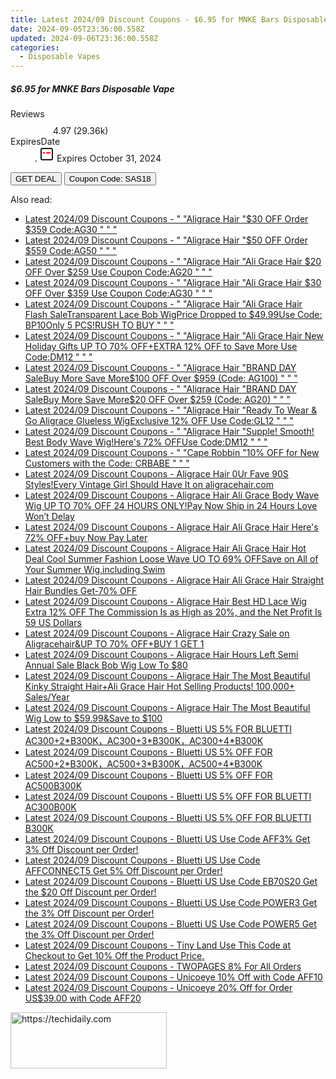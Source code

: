 ```yaml
---
title: Latest 2024/09 Discount Coupons - $6.95 for MNKE Bars Disposable Vape
date: 2024-09-05T23:36:00.558Z
updated: 2024-09-06T23:36:00.558Z
categories:
  - Disposable Vapes
---
```



<div class="max-w-4xl mx-auto grid grid-cols-1 lg:max-w-5xl lg:gap-x-20 lg:grid-cols-2">
  <div class="relative p-3 col-start-1 row-start-1 flex flex-col-reverse rounded-lg bg-gradient-to-t from-black/75 via-black/0 sm:bg-none sm:row-start-2 sm:p-0 lg:row-start-1">
    <h5 class="mt-1 text-lg font-semibold text-white sm:text-slate-900 md:text-2xl dark:sm:text-white">$6.95 for MNKE Bars Disposable Vape</h5>
  </div>
  
  <div class="col-start-1 col-end-3 row-start-1 grid gap-4 sm:mb-6 sm:grid-cols-4 lg:col-start-2 lg:row-span-6 lg:row-end-6 lg:mb-0 lg:gap-6">
    
  </div>
  <dl class="row-start-2 mt-4 flex items-center text-xs font-medium sm:row-start-3 sm:mt-1 md:mt-2.5 lg:row-start-2">
    <dt class="sr-only">Reviews</dt>
    <dd class="flex items-center text-indigo-600 dark:text-indigo-400">
      <svg width="24" height="24" fill="none" aria-hidden="true" class="mr-1 stroke-current dark:stroke-indigo-500">
        <path d="m12 5 2 5h5l-4 4 2.103 5L12 16l-5.103 3L9 14l-4-4h5l2-5Z" stroke-width="2" stroke-linecap="round" stroke-linejoin="round" />
      </svg>
      <span>4.97 <span class="font-normal text-slate-400">(29.36k)</span></span>
    </dd>
    <dt class="sr-only">ExpiresDate</dt>
    <dd class="flex items-center">
      <svg width="2" height="2" aria-hidden="true" fill="currentColor" class="mx-3 text-slate-300">
        <circle cx="1" cy="1" r="1" />
      </svg>
      <svg width="24" height="24" viewBox="0 0 24 24" fill="none" stroke="currentColor" stroke-width="2">
        <rect x="3" y="3" width="18" height="18" rx="2" fill="#fff" />
        <path d="M6 10L18 10" stroke="red" stroke-width="2" fill="none" />
        <path d="M10 6L10 18" stroke="#fff" stroke-width="2" fill="none" />
      </svg>
      Expires October 31, 2024    </dd>
  </dl>
  <div class="col-start-1 row-start-3 mt-4 self-center sm:col-start-2 sm:row-span-2 sm:row-start-2 sm:mt-0 lg:col-start-1 lg:row-start-3 lg:row-end-4 lg:mt-6">
    <button type="button" onClick="javascript:window.open(decodeURIComponent('https%3A%2F%2Fwww.shareasale.com%2Fu.cfm%3Fd%3D1231542%26m%3D59344%26u%3D4338022'), '_blank');void(0);" class="rounded-lg bg-red-600 px-3 py-2 text-sm font-medium leading-6 text-white">GET DEAL</button>
    <button type="button" onClick="javascript:window.open(decodeURIComponent('https%3A%2F%2Fwww.shareasale.com%2Fu.cfm%3Fd%3D1231542%26m%3D59344%26u%3D4338022'), '_blank');void(0);" class="border-dashed border-2 border-indigo-600 bg-green-100 text-sm leading-6 font-medium py-2 px-3 rounded-lg">Coupon Code: SAS18</button>
  </div>
  <p class="col-start-1 mt-4 text-sm leading-6 sm:col-span-2 lg:col-span-1 lg:row-start-4 lg:mt-6 dark:text-slate-400">
     
  </p>
</div>
<span class="atpl-alsoreadstyle">Also read:</span>
<div><ul>
<li><a href="https://coupons.techidaily.com/coupon-1671182-app-19272-impact/"><u>Latest 2024/09 Discount Coupons - " "Aligrace Hair "$30 OFF Order $359 Code:AG30 " " "</u></a></li>
<li><a href="https://coupons.techidaily.com/coupon-1671183-app-19272-impact/"><u>Latest 2024/09 Discount Coupons - " "Aligrace Hair "$50 OFF Order $559 Code:AG50 " " "</u></a></li>
<li><a href="https://coupons.techidaily.com/coupon-1693819-app-19272-impact/"><u>Latest 2024/09 Discount Coupons - " "Aligrace Hair "Ali Grace Hair $20 OFF Over $259 Use Coupon Code:AG20 " " "</u></a></li>
<li><a href="https://coupons.techidaily.com/coupon-1695443-app-19272-impact/"><u>Latest 2024/09 Discount Coupons - " "Aligrace Hair "Ali Grace Hair $30 OFF Over $359 Use Coupon Code:AG30 " " "</u></a></li>
<li><a href="https://coupons.techidaily.com/coupon-1709188-app-19272-impact/"><u>Latest 2024/09 Discount Coupons - " "Aligrace Hair "Ali Grace Hair Flash SaleTransparent Lace Bob WigPrice Dropped to $49.99Use Code: BP10Only 5 PCS!RUSH TO BUY " " "</u></a></li>
<li><a href="https://coupons.techidaily.com/coupon-1689396-app-19272-impact/"><u>Latest 2024/09 Discount Coupons - " "Aligrace Hair "Ali Grace Hair New Holiday Gifts UP TO 70% OFF+EXTRA 12% OFF to Save More Use Code:DM12 " " "</u></a></li>
<li><a href="https://coupons.techidaily.com/coupon-1726536-app-19272-impact/"><u>Latest 2024/09 Discount Coupons - " "Aligrace Hair "BRAND DAY SaleBuy More Save More$100 OFF Over $959 (Code: AG100) " " "</u></a></li>
<li><a href="https://coupons.techidaily.com/coupon-1671181-app-19272-impact/"><u>Latest 2024/09 Discount Coupons - " "Aligrace Hair "BRAND DAY SaleBuy More Save More$20 OFF Over $259 (Code: AG20) " " "</u></a></li>
<li><a href="https://coupons.techidaily.com/coupon-1781349-app-19272-impact/"><u>Latest 2024/09 Discount Coupons - " "Aligrace Hair "Ready To Wear & Go Aligrace Glueless WigExclusive 12% OFF Use Code:GL12 " " "</u></a></li>
<li><a href="https://coupons.techidaily.com/coupon-1700026-app-19272-impact/"><u>Latest 2024/09 Discount Coupons - " "Aligrace Hair "Supple! Smooth! Best Body Wave Wig!Here's 72% OFFUse Code:DM12 " " "</u></a></li>
<li><a href="https://coupons.techidaily.com/coupon-2037452-app-18460-impact/"><u>Latest 2024/09 Discount Coupons - " "Cape Robbin "10% OFF for New Customers with the Code: CRBABE " " "</u></a></li>
<li><a href="https://coupons.techidaily.com/coupon-1698894-app-19272-impact/"><u>Latest 2024/09 Discount Coupons - Aligrace Hair 0Ur Fave 90S Styles!Every Vintage Girl Should Have It on aligracehair.com</u></a></li>
<li><a href="https://coupons.techidaily.com/coupon-1705007-app-19272-impact/"><u>Latest 2024/09 Discount Coupons - Aligrace Hair Ali Grace Body Wave Wig UP TO 70% OFF 24 HOURS ONLY!Pay Now Ship in 24 Hours Love Won’t Delay</u></a></li>
<li><a href="https://coupons.techidaily.com/coupon-1692592-app-19272-impact/"><u>Latest 2024/09 Discount Coupons - Aligrace Hair Ali Grace Hair Here's 72% OFF+buy Now Pay Later</u></a></li>
<li><a href="https://coupons.techidaily.com/coupon-1702840-app-19272-impact/"><u>Latest 2024/09 Discount Coupons - Aligrace Hair Ali Grace Hair Hot Deal Cool Summer Fashion Loose Wave UO TO 69% OFFSave on All of Your Summer Wig,including Swim</u></a></li>
<li><a href="https://coupons.techidaily.com/coupon-1696981-app-19272-impact/"><u>Latest 2024/09 Discount Coupons - Aligrace Hair Ali Grace Hair Straight Hair Bundles Get-70% OFF</u></a></li>
<li><a href="https://coupons.techidaily.com/coupon-1671152-app-19272-impact/"><u>Latest 2024/09 Discount Coupons - Aligrace Hair Best HD Lace Wig Extra 12% OFF The Commission Is as High as 20%, and the Net Profit Is 59 US Dollars</u></a></li>
<li><a href="https://coupons.techidaily.com/coupon-1692758-app-19272-impact/"><u>Latest 2024/09 Discount Coupons - Aligrace Hair Crazy Sale on Aligracehair&UP TO 70% OFF+BUY 1 GET 1</u></a></li>
<li><a href="https://coupons.techidaily.com/coupon-1701058-app-19272-impact/"><u>Latest 2024/09 Discount Coupons - Aligrace Hair Hours Left Semi Annual Sale Black Bob Wig Low To $80</u></a></li>
<li><a href="https://coupons.techidaily.com/coupon-1697897-app-19272-impact/"><u>Latest 2024/09 Discount Coupons - Aligrace Hair The Most Beautiful Kinky Straight Hair+Ali Grace Hair Hot Selling Products! 100,000+ Sales/Year</u></a></li>
<li><a href="https://coupons.techidaily.com/coupon-1690825-app-19272-impact/"><u>Latest 2024/09 Discount Coupons - Aligrace Hair The Most Beautiful Wig Low to $59.99&Save to $100</u></a></li>
<li><a href="https://coupons.techidaily.com/coupon-2133069-app-17108-impact/"><u>Latest 2024/09 Discount Coupons - Bluetti US 5% FOR BLUETTI AC300+2*B300K，AC300+3*B300K，AC300+4*B300K</u></a></li>
<li><a href="https://coupons.techidaily.com/coupon-2133071-app-17108-impact/"><u>Latest 2024/09 Discount Coupons - Bluetti US 5% OFF FOR AC500+2*B300K，AC500+3*B300K，AC500+4*B300K</u></a></li>
<li><a href="https://coupons.techidaily.com/coupon-2132159-app-17108-impact/"><u>Latest 2024/09 Discount Coupons - Bluetti US 5% OFF FOR AC500B300K</u></a></li>
<li><a href="https://coupons.techidaily.com/coupon-2132158-app-17108-impact/"><u>Latest 2024/09 Discount Coupons - Bluetti US 5% OFF FOR BLUETTI AC300B00K</u></a></li>
<li><a href="https://coupons.techidaily.com/coupon-2132137-app-17108-impact/"><u>Latest 2024/09 Discount Coupons - Bluetti US 5% OFF FOR BLUETTI B300K</u></a></li>
<li><a href="https://coupons.techidaily.com/coupon-2127682-app-17108-impact/"><u>Latest 2024/09 Discount Coupons - Bluetti US Use Code AFF3% Get 3% Off Discount per Order!</u></a></li>
<li><a href="https://coupons.techidaily.com/coupon-2127713-app-17108-impact/"><u>Latest 2024/09 Discount Coupons - Bluetti US Use Code AFFCONNECT5 Get 5% Off Discount per Order!</u></a></li>
<li><a href="https://coupons.techidaily.com/coupon-2127710-app-17108-impact/"><u>Latest 2024/09 Discount Coupons - Bluetti US Use Code EB70S20 Get the $20 Off Discount per Order!</u></a></li>
<li><a href="https://coupons.techidaily.com/coupon-2127703-app-17108-impact/"><u>Latest 2024/09 Discount Coupons - Bluetti US Use Code POWER3 Get the 3% Off Discount per Order!</u></a></li>
<li><a href="https://coupons.techidaily.com/coupon-2127705-app-17108-impact/"><u>Latest 2024/09 Discount Coupons - Bluetti US Use Code POWER5 Get the 3% Off Discount per Order!</u></a></li>
<li><a href="https://coupons.techidaily.com/coupon-1788926-app-19135-impact/"><u>Latest 2024/09 Discount Coupons - Tiny Land Use This Code at Checkout to Get 10% Off the Product Price.</u></a></li>
<li><a href="https://coupons.techidaily.com/coupon-1608877-app-18544-impact/"><u>Latest 2024/09 Discount Coupons - TWOPAGES 8% For All Orders</u></a></li>
<li><a href="https://coupons.techidaily.com/coupon-1873461-app-18498-impact/"><u>Latest 2024/09 Discount Coupons - Unicoeye 10% Off with Code AFF10</u></a></li>
<li><a href="https://coupons.techidaily.com/coupon-1873462-app-18498-impact/"><u>Latest 2024/09 Discount Coupons - Unicoeye 20% Off for Order US$39.00 with Code AFF20</u></a></li>
</ul></div>

<ins class="adsbygoogle"
      style="display:block"
      data-ad-client="ca-pub-7571918770474297"
      data-ad-slot="8358498916"
      data-ad-format="auto"
      data-full-width-responsive="true"></ins>
<!-- affiliate ads begin -->
<a href="https://bluettiit.sjv.io/c/5597632/2114264/17093" target="_top" id="2114264">
  <img src="//a.impactradius-go.com/display-ad/17093-2114264" border="0" alt="https://techidaily.com" width="250" height="90"/>
</a>
<img height="0" width="0" src="https://bluettiit.sjv.io/i/5597632/2114264/17093" style="position:absolute;visibility:hidden;" border="0" />
<!-- affiliate ads end -->